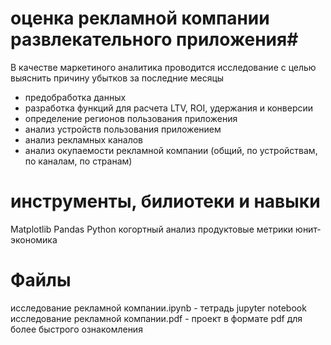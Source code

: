 # оценка рекламной компании развлекательного приложения#
В качестве маркетиного аналитика проводится исследование с целью выяснить причину убытков за последние месяцы
- предобработка данных
- разработка функций для расчета LTV, ROI, удержания и конверсии
- определение регионов пользования приложения
- анализ устройств пользования приложением
- анализ рекламных каналов
- анализ окупаемости рекламной компании (общий, по устройствам, по каналам, по странам)


# инструменты, билиотеки и навыки
Matplotlib
Pandas
Python
когортный анализ
продуктовые метрики
юнит-экономика

# Файлы
исследование рекламной компании.ipynb - тетрадь jupyter notebook
исследование рекламной компании.pdf - проект в формате pdf для более быстрого ознакомления


